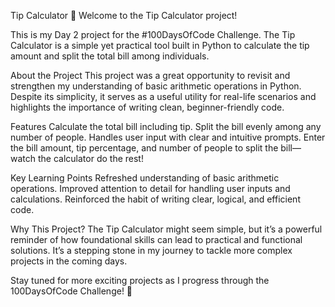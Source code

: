 Tip Calculator 🧮 Welcome to the Tip Calculator project!

This is my Day 2 project for the #100DaysOfCode Challenge. The Tip Calculator is a simple yet practical tool built in Python to calculate the tip amount and split the total bill among individuals.

About the Project This project was a great opportunity to revisit and strengthen my understanding of basic arithmetic operations in Python. Despite its simplicity, it serves as a useful utility for real-life scenarios and highlights the importance of writing clean, beginner-friendly code.

Features Calculate the total bill including tip. Split the bill evenly among any number of people. Handles user input with clear and intuitive prompts. Enter the bill amount, tip percentage, and number of people to split the bill—watch the calculator do the rest!

Key Learning Points Refreshed understanding of basic arithmetic operations. Improved attention to detail for handling user inputs and calculations. Reinforced the habit of writing clear, logical, and efficient code.

Why This Project? The Tip Calculator might seem simple, but it’s a powerful reminder of how foundational skills can lead to practical and functional solutions. It’s a stepping stone in my journey to tackle more complex projects in the coming days.

Stay tuned for more exciting projects as I progress through the 100DaysOfCode Challenge! 🚀
